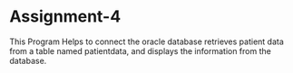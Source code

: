 # Assignment-4


This Program Helps to connect the oracle database retrieves patient data from a table named patientdata, and displays the  information from the database.
